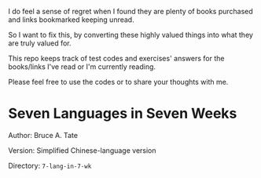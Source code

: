 I do feel a sense of regret 
when I found they are plenty of books purchased and links bookmarked keeping unread.

So I want to fix this, by converting these highly valued things into what they are truly valued for.

This repo keeps track of test codes and exercises' answers for the books/links I've read or I'm currently reading.

Please feel free to use the codes or to share your thoughts with me. 

# Seven Languages in Seven Weeks

Author: Bruce A. Tate

Version: Simplified Chinese-language version

Directory: `7-lang-in-7-wk`
